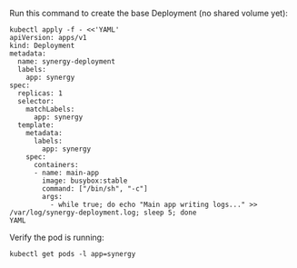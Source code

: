 Run this command to create the base Deployment (no shared volume yet):

```
kubectl apply -f - <<'YAML'
apiVersion: apps/v1
kind: Deployment
metadata:
  name: synergy-deployment
  labels:
    app: synergy
spec:
  replicas: 1
  selector:
    matchLabels:
      app: synergy
  template:
    metadata:
      labels:
        app: synergy
    spec:
      containers:
      - name: main-app
        image: busybox:stable
        command: ["/bin/sh", "-c"]
        args:
          - while true; do echo "Main app writing logs..." >> /var/log/synergy-deployment.log; sleep 5; done
YAML
```

Verify the pod is running:

`kubectl get pods -l app=synergy`
